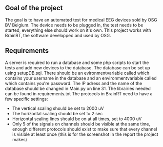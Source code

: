 ## Goal of the project
The goal is to have an automated test for medical EEG devices sold by OSG BV Belgium. The device needs to be plugged in, the test needs to be started, everything else should work on it's own. This project works with BrainRT, the software developped and used by OSG.

## Requirements
A server is required to run a database and some php scripts to start the tests and add new devices to the database. The database can be set up using setupDB.sql. There should be an evironmentvariable called which contains your username in the database and an environmentvariable called which contains you're password. The IP adress and the name of the database should be changed in Main.py on line 31.
The librairies needed can be found in requirements.txt
The protocols in BrainRT need to have a few specific settings: 
- The vertical scaling should be set to 2000 uV
- The horizontal scaling should be set to 2 sec
- Horizontal scaling lines should be on at all times, set to 4000 uV
- Only 5 of the signals on channels should be visible at the same time, enough different protocols should exist to make sure that every channel is visible at least once (this is for the screenshot in the report the project makes)
